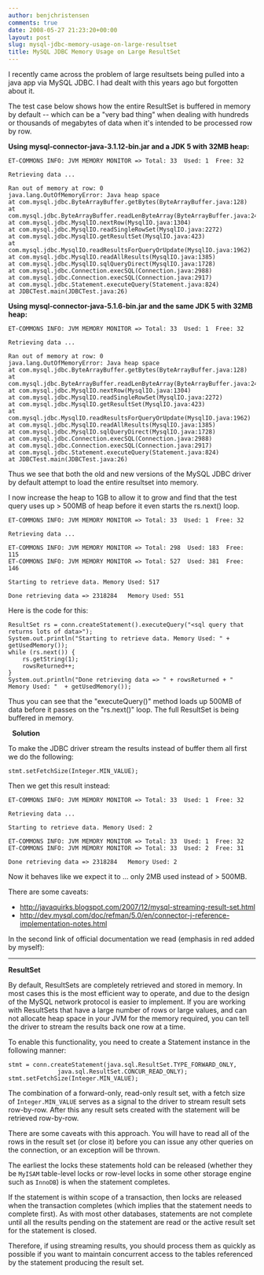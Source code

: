 ```yaml
---
author: benjchristensen
comments: true
date: 2008-05-27 21:23:20+00:00
layout: post
slug: mysql-jdbc-memory-usage-on-large-resultset
title: MySQL JDBC Memory Usage on Large ResultSet
---
```


I recently came across the problem of large resultsets being pulled into a java app via MySQL JDBC. I had dealt with this years ago but forgotten about it.

The test case below shows how the entire ResultSet is buffered in memory by default -- which can be a "very bad thing" when dealing with hundreds or thousands of megabytes of data when it's intended to be processed row by row.

<b>Using mysql-connector-java-3.1.12-bin.jar and a JDK 5 with 32MB heap:</b>


	ET-COMMONS INFO: JVM MEMORY MONITOR => Total: 33  Used: 1  Free: 32
	
	Retrieving data ...
	
	Ran out of memory at row: 0
	java.lang.OutOfMemoryError: Java heap space
	at com.mysql.jdbc.ByteArrayBuffer.getBytes(ByteArrayBuffer.java:128)
	at com.mysql.jdbc.ByteArrayBuffer.readLenByteArray(ByteArrayBuffer.java:248)
	at com.mysql.jdbc.MysqlIO.nextRow(MysqlIO.java:1304)
	at com.mysql.jdbc.MysqlIO.readSingleRowSet(MysqlIO.java:2272)
	at com.mysql.jdbc.MysqlIO.getResultSet(MysqlIO.java:423)
	at com.mysql.jdbc.MysqlIO.readResultsForQueryOrUpdate(MysqlIO.java:1962)
	at com.mysql.jdbc.MysqlIO.readAllResults(MysqlIO.java:1385)
	at com.mysql.jdbc.MysqlIO.sqlQueryDirect(MysqlIO.java:1728)
	at com.mysql.jdbc.Connection.execSQL(Connection.java:2988)
	at com.mysql.jdbc.Connection.execSQL(Connection.java:2917)
	at com.mysql.jdbc.Statement.executeQuery(Statement.java:824)
	at JDBCTest.main(JDBCTest.java:26)

<b>Using mysql-connector-java-5.1.6-bin.jar and the same JDK 5 with 32MB heap:</b>

	ET-COMMONS INFO: JVM MEMORY MONITOR => Total: 33  Used: 1  Free: 32
	
	Retrieving data ...
	
	Ran out of memory at row: 0
	java.lang.OutOfMemoryError: Java heap space
	at com.mysql.jdbc.ByteArrayBuffer.getBytes(ByteArrayBuffer.java:128)
	at com.mysql.jdbc.ByteArrayBuffer.readLenByteArray(ByteArrayBuffer.java:248)
	at com.mysql.jdbc.MysqlIO.nextRow(MysqlIO.java:1304)
	at com.mysql.jdbc.MysqlIO.readSingleRowSet(MysqlIO.java:2272)
	at com.mysql.jdbc.MysqlIO.getResultSet(MysqlIO.java:423)
	at com.mysql.jdbc.MysqlIO.readResultsForQueryOrUpdate(MysqlIO.java:1962)
	at com.mysql.jdbc.MysqlIO.readAllResults(MysqlIO.java:1385)
	at com.mysql.jdbc.MysqlIO.sqlQueryDirect(MysqlIO.java:1728)
	at com.mysql.jdbc.Connection.execSQL(Connection.java:2988)
	at com.mysql.jdbc.Connection.execSQL(Connection.java:2917)
	at com.mysql.jdbc.Statement.executeQuery(Statement.java:824)
	at JDBCTest.main(JDBCTest.java:26)

Thus we see that both the old and new versions of the MySQL JDBC driver by default attempt to load the entire resultset into memory.

I now increase the heap to 1GB to allow it to grow and find that the test query uses up > 500MB of heap before it even starts the rs.next() loop.


	ET-COMMONS INFO: JVM MEMORY MONITOR => Total: 33  Used: 1  Free: 32
	
	Retrieving data ...
	
	ET-COMMONS INFO: JVM MEMORY MONITOR => Total: 298  Used: 183  Free: 115
	ET-COMMONS INFO: JVM MEMORY MONITOR => Total: 527  Used: 381  Free: 146
	
	Starting to retrieve data. Memory Used: 517
	
	Done retrieving data => 2318284   Memory Used: 551

Here is the code for this:
 

	ResultSet rs = conn.createStatement().executeQuery("<sql query that returns lots of data>");
	System.out.println("Starting to retrieve data. Memory Used: " + getUsedMemory());
	while (rs.next()) {
	    rs.getString(1);
	    rowsReturned++;
	}
	System.out.println("Done retrieving data => " + rowsReturned + "   Memory Used: "  + getUsedMemory());


Thus you can see that the "executeQuery()" method loads up 500MB of data before it passes on the "rs.next()" loop. The full ResultSet is being buffered in memory.

 
<b>Solution</b>

To make the JDBC driver stream the results instead of buffer them all first we do the following:

	stmt.setFetchSize(Integer.MIN_VALUE);


Then we get this result instead:

	ET-COMMONS INFO: JVM MEMORY MONITOR => Total: 33  Used: 1  Free: 32
	
	Retrieving data ...
	
	Starting to retrieve data. Memory Used: 2
	
	ET-COMMONS INFO: JVM MEMORY MONITOR => Total: 33  Used: 1  Free: 32
	ET-COMMONS INFO: JVM MEMORY MONITOR => Total: 33  Used: 2  Free: 31
	
	Done retrieving data => 2318284   Memory Used: 2

Now it behaves like we expect it to ... only 2MB used instead of > 500MB.


There are some caveats:


  * <a href="http://javaquirks.blogspot.com/2007/12/mysql-streaming-result-set.html">http://javaquirks.blogspot.com/2007/12/mysql-streaming-result-set.html</a>
  * <a href="http://dev.mysql.com/doc/refman/5.0/en/connector-j-reference-implementation-notes.html">http://dev.mysql.com/doc/refman/5.0/en/connector-j-reference-implementation-notes.html</a>


In the second link of official documentation we read (emphasis in red added by myself):

----------------------------------------------------------------------

<b>ResultSet</b>

By default, ResultSets are completely retrieved and stored in memory. In most cases this is the most efficient way to operate, and due to the design of the MySQL network protocol is easier to implement. If you are working with ResultSets that have a large number of rows or large values, and can not allocate heap space in your JVM for the memory required, you can tell the driver to stream the results back one row at a time.

To enable this functionality, you need to create a Statement instance in the following manner:

    
    stmt = conn.createStatement(java.sql.ResultSet.TYPE_FORWARD_ONLY,
                  java.sql.ResultSet.CONCUR_READ_ONLY);
    stmt.setFetchSize(Integer.MIN_VALUE);


The combination of a forward-only, read-only result set, with a fetch size of `Integer.MIN_VALUE` serves as a signal to the driver to stream result sets row-by-row. After this any result sets created with the statement will be retrieved row-by-row.

There are some caveats with this approach. You will have to read all of the rows in the result set (or close it) before you can issue any other queries on the connection, or an exception will be thrown.

The earliest the locks these statements hold can be released (whether they be `MyISAM` table-level locks or row-level locks in some other storage engine such as `InnoDB`) is when the statement completes.

If the statement is within scope of a transaction, then locks are released when the transaction completes (which implies that the statement needs to complete first). As with most other databases, statements are not complete until all the results pending on the statement are read or the active result set for the statement is closed.

Therefore, if using streaming results, you should process them as quickly as possible if you want to maintain concurrent access to the tables referenced by the statement producing the result set.

